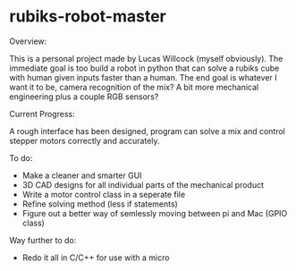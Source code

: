 # rubiks-robot-master

Overview:

  This is a personal project made by Lucas Willcock (myself obviously). The immediate goal is too build a robot in python that can
  solve a rubiks cube with human given inputs faster than a human. The end goal is whatever I want it to be, camera recognition of the mix? A bit more mechanical engineering plus a couple RGB sensors?
  
Current Progress:

  A rough interface has been designed, program can solve a mix and control stepper motors correctly and accurately.
  
To do:

  - Make a cleaner and smarter GUI
  - 3D CAD designs for all individual parts of the mechanical product
  - Write a motor control class in a seperate file
  - Refine solving method (less if statements)
  - Figure out a better way of semlessly moving between pi and Mac (GPIO class)

Way further to do:

  - Redo it all in C/C++ for use with a micro
